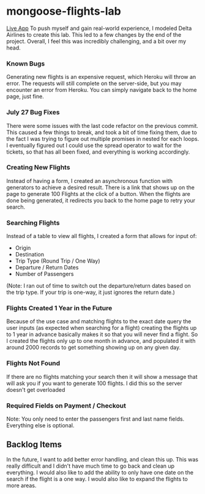# mongoose-flights-lab

[Live App](http://monairlines.herokuapp.com)
To push myself and gain real-world experience, I modeled Delta Airlines to create this lab.
This led to a few changes by the end of the project. Overall, I feel this was incredibly challenging, and a bit over my head.

### Known Bugs
Generating new flights is an expensive request, which Heroku will throw an error. The requests will still complete on the server-side, but you may encounter an error from Heroku. You can simply navigate back to the home page, just fine.

### July 27 Bug Fixes
There were some issues with the last code refactor on the previous commit. This caused a few things to break, and took a bit of time fixing them, due to the fact I was trying to figure out multiple promises in nested for each loops. I eventually figured out I could use the spread operator to wait for the tickets, so that has all been fixed, and everything is working accordingly.

### Creating New Flights
Instead of having a form, I created an asynchronous function with generators to achieve a desired result.
There is a link that shows up on the page to generate 100 Flights at the click of a button. When the flights are done being generated, it redirects you back to the home page to retry your search.

### Searching Flights
Instead of a table to view all flights, I created a form that allows for input of:
* Origin
* Destination
* Trip Type (Round Trip / One Way)
* Departure / Return Dates
* Number of Passengers

(Note: I ran out of time to switch out the departure/return dates based on the trip type. If your trip is one-way, it just ignores the return date.)

### Flights Created 1 Year in the Future
Because of the use case and matching flights to the exact date query the user inputs (as expected when searching for a flight) creating the flights up to 1 year in advance basically makes it so that you will never find a flight. So I created the flights only up to one month in advance, and populated it with around 2000 records to get something showing up on any given day.

### Flights Not Found
If there are no flights matching your search then it will show a message that will ask you if you want to generate 100 flights. I did this so the server doesn't get overloaded

### Required Fields on Payment / Checkout
Note: You only need to enter the passengers first and last name fields. Everything else is optional.

## Backlog Items
In the future, I want to add better error handling, and clean this up. This was really difficult and I didn't have much time to go back and clean up everything.
I would also like to add the ability to only have one date on the search if the flight is a one way. I would also like to expand the flights to more areas.

